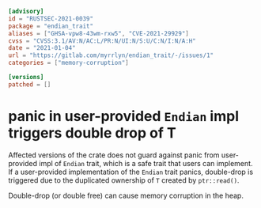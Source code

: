 ```toml
[advisory]
id = "RUSTSEC-2021-0039"
package = "endian_trait"
aliases = ["GHSA-vpw8-43wm-rxw5", "CVE-2021-29929"]
cvss = "CVSS:3.1/AV:N/AC:L/PR:N/UI:N/S:U/C:N/I:N/A:H"
date = "2021-01-04"
url = "https://gitlab.com/myrrlyn/endian_trait/-/issues/1"
categories = ["memory-corruption"]

[versions]
patched = []
```

# panic in user-provided `Endian` impl triggers double drop of T

Affected versions of the crate does not guard against panic from user-provided impl of `Endian` trait, which is a safe trait that users can implement.
If a user-provided implementation of the `Endian` trait panics, double-drop is triggered due to the duplicated ownership of `T` created by `ptr::read()`.

Double-drop (or double free) can cause memory corruption in the heap.

